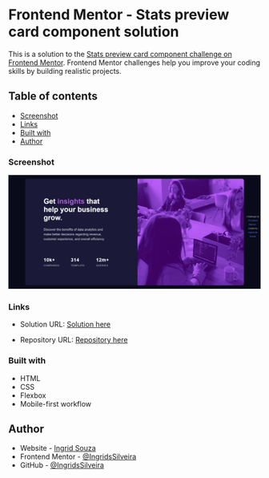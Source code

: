 # Frontend Mentor - Stats preview card component solution

This is a solution to the [Stats preview card component challenge on Frontend Mentor](https://www.frontendmentor.io/challenges/stats-preview-card-component-8JqbgoU62). Frontend Mentor challenges help you improve your coding skills by building realistic projects. 

## Table of contents

- [Screenshot](#screenshot)
- [Links](#links)
- [Built with](#built-with)
- [Author](#author)

### Screenshot

![](images/stats-preview.jpeg)

### Links

- Solution URL: [Solution here]()

- Repository URL: [Repository here]()

### Built with

- HTML
- CSS
- Flexbox
- Mobile-first workflow

## Author

- Website - [Ingrid Souza](https://ingridssilveira.github.io/IngridSouza)
- Frontend Mentor - [@IngridsSilveira](https://www.frontendmentor.io/profile/IngridsSilveira)
- GitHub - [@IngridsSilveira](https://github.com/IngridsSilveira)